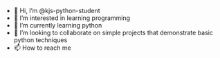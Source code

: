 - 👋 Hi, I’m @kjs-python-student
- 👀 I’m interested in learning programming
- 🌱 I’m currently learning python
- 💞️ I’m looking to collaborate on simple projects that demonstrate basic python techniques
- 📫 How to reach me 

<!---
kjs-python-student/kjs-python-student is a ✨ special ✨ repository because its `README.md` (this file) appears on your GitHub profile.
You can click the Preview link to take a look at your changes.
--->

